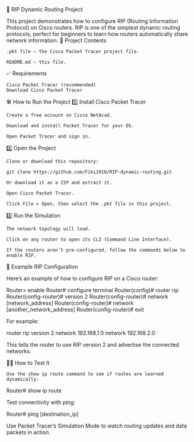🔄 RIP Dynamic Routing Project

This project demonstrates how to configure RIP (Routing Information Protocol) on Cisco routers. RIP is one of the simplest dynamic routing protocols, perfect for beginners to learn how routers automatically share network information.
📂 Project Contents

    .pkt file — the Cisco Packet Tracer project file.

    README.md — this file.

✅ Requirements

    Cisco Packet Tracer (recommended)
    Download Cisco Packet Tracer


🛠️ How to Run the Project
1️⃣ Install Cisco Packet Tracer

    Create a free account on Cisco NetAcad.

    Download and install Packet Tracer for your OS.

    Open Packet Tracer and sign in.

2️⃣ Open the Project

    Clone or download this repository:

    git clone https://github.com/Fiki1910/RIP-dynamic-routing.git

    Or download it as a ZIP and extract it.

    Open Cisco Packet Tracer.

    Click File > Open, then select the .pkt file in this project.

3️⃣ Run the Simulation

    The network topology will load.

    Click on any router to open its CLI (Command Line Interface).

    If the routers aren’t pre-configured, follow the commands below to enable RIP.

🧩 Example RIP Configuration

Here’s an example of how to configure RIP on a Cisco router:

Router> enable
Router# configure terminal
Router(config)# router rip
Router(config-router)# version 2
Router(config-router)# network [network_address]
Router(config-router)# network [another_network_address]
Router(config-router)# exit

For example:

router rip
version 2
network 192.168.1.0
network 192.168.2.0

This tells the router to use RIP version 2 and advertise the connected networks.


🕵️‍♂️ How to Test It

    Use the show ip route command to see if routes are learned dynamically:

Router# show ip route

Test connectivity with ping:

Router# ping [destination_ip]

Use Packet Tracer’s Simulation Mode to watch routing updates and data packets in action.
